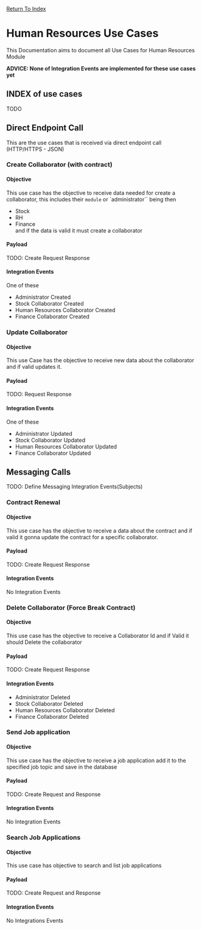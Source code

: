 [Return To Index](../../../../README.md)

# Human Resources Use Cases

This Documentation aims to document all Use Cases for Human Resources Module

**ADVICE: None of Integration Events are implemented for these use cases yet**

## INDEX of use cases

TODO

## Direct Endpoint Call

This are the use cases that is received via direct endpoint call (HTTP/HTTPS - JSON)

### Create Collaborator (with contract)

#### Objective

This use case has the objective to receive data needed for create a collaborator, this includes their `module` or `administrator`` being then   
- Stock  
- RH  
- Finance  
and if the data is valid it must create a collaborator

#### Payload

TODO: Create Request Response

#### Integration Events

One of these
- Administrator Created
- Stock Collaborator Created
- Human Resources Collaborator Created
- Finance Collaborator Created

### Update Collaborator

#### Objective 

This use Case has the objective to receive new data about the collaborator and if valid updates it.

#### Payload

TODO: Request Response

#### Integration Events

One of these
- Administrator Updated
- Stock Collaborator Updated
- Human Resources Collaborator Updated
- Finance Collaborator Updated

## Messaging Calls

TODO: Define Messaging Integration Events(Subjects)

### Contract Renewal

#### Objective

This use case has the objective to receive a data about the contract and if valid it gonna update the contract for a specific collaborator.

#### Payload

TODO: Create Request Response

#### Integration Events

No Integration Events

### Delete Collaborator (Force Break Contract)

#### Objective

This use case has the objective to receive a Collaborator Id and if Valid it should Delete the collaborator

#### Payload

TODO: Create Request Response

#### Integration Events

- Administrator Deleted
- Stock Collaborator Deleted
- Human Resources Collaborator Deleted
- Finance Collaborator Deleted

### Send Job application

#### Objective

This use case has the objective to receive a job application add it to the specified job topic and save in the database

#### Payload

TODO: Create Request and Response

#### Integration Events

No Integration Events

### Search Job Applications 

#### Objective 

This use case has objective to search and list job applications

#### Payload

TODO: Create Request and Response

#### Integration Events

No Integrations Events